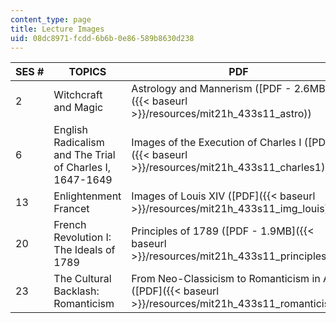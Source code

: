 ```yaml
---
content_type: page
title: Lecture Images
uid: 08dc8971-fcdd-6b6b-0e86-589b8630d238
---
```


| SES # | TOPICS | PDF |
| --- | --- | --- |
| 2 | Witchcraft and Magic | Astrology and Mannerism ([PDF - 2.6MB]({{< baseurl >}}/resources/mit21h_433s11_astro)) |
| 6 | English Radicalism and The Trial of Charles I, 1647-1649 | Images of the Execution of Charles I ([PDF]({{< baseurl >}}/resources/mit21h_433s11_charles1)) |
| 13 | Enlightenment Francet | Images of Louis XIV ([PDF]({{< baseurl >}}/resources/mit21h_433s11_img_louis)) |
| 20 | French Revolution I: The Ideals of 1789 | Principles of 1789 ([PDF - 1.9MB]({{< baseurl >}}/resources/mit21h_433s11_principles)) |
| 23 | The Cultural Backlash: Romanticism | From Neo-Classicism to Romanticism in Art ([PDF]({{< baseurl >}}/resources/mit21h_433s11_romanticism))